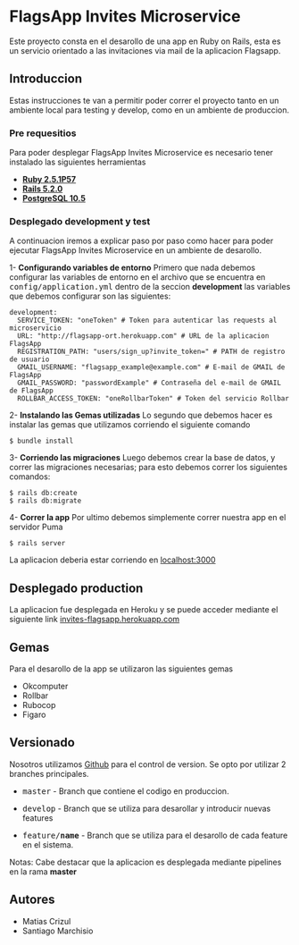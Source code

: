 # FlagsApp Invites Microservice

Este proyecto consta en el desarollo de una app en Ruby on Rails, esta es un servicio orientado a las invitaciones via mail de la aplicacion Flagsapp.

## Introduccion

Estas instrucciones te van a permitir poder correr el proyecto tanto en un ambiente local para testing y develop, como en un ambiente de produccion.

### Pre requesitios

Para poder desplegar FlagsApp Invites Microservice es necesario tener instalado las siguientes herramientas

- [**Ruby 2.5.1P57**](https://www.ruby-lang.org/es/)
- [**Rails 5.2.0**](https://rubyonrails.org)
- [**PostgreSQL 10.5**](https://www.postgresql.org)

### Desplegado development y test

A continuacion iremos a explicar paso por paso como hacer para poder ejecutar FlagsApp Invites Microservice en un ambiente de desarollo.

1- **Configurando variables de entorno**
Primero que nada debemos configurar las variables de entorno en el archivo que se encuentra en <kbd>config/application.yml</kbd> dentro de la seccion **development** las variables que debemos configurar son las siguientes:
```
development:
  SERVICE_TOKEN: "oneToken" # Token para autenticar las requests al microservicio
  URL: "http://flagsapp-ort.herokuapp.com" # URL de la aplicacion FlagsApp
  REGISTRATION_PATH: "users/sign_up?invite_token=" # PATH de registro de usuario
  GMAIL_USERNAME: "flagsapp_example@example.com" # E-mail de GMAIL de FlagsApp 
  GMAIL_PASSWORD: "passwordExample" # Contraseña del e-mail de GMAIL de FlagsApp
  ROLLBAR_ACCESS_TOKEN: "oneRollbarToken" # Token del servicio Rollbar
```
2-  **Instalando las Gemas utilizadas**
Lo segundo que debemos hacer es instalar las gemas que utilizamos corriendo el siguiente comando
```
$ bundle install
```
3- **Corriendo las migraciones**
Luego debemos crear la base de datos, y correr las migraciones necesarias; para esto debemos correr los siguientes comandos:
```
$ rails db:create
$ rails db:migrate
```
4- **Correr la app**
Por ultimo debemos simplemente correr nuestra app en el servidor Puma
```
$ rails server
```
La aplicacion deberia estar corriendo en [localhost:3000](https://localhost:3000)

## Desplegado production

La aplicacion fue desplegada en Heroku y se puede acceder mediante el siguiente link [invites-flagsapp.herokuapp.com](https://invites-flagsapp.herokuapp.com)

## Gemas

Para el desarollo de la app se utilizaron las siguientes gemas

- Okcomputer
- Rollbar
- Rubocop
- Figaro

## Versionado

Nosotros utilizamos [Github](http://github.com/) para el control de version. Se opto por utilizar 2 branches principales.

- <kbd>master</kbd> - Branch que contiene el codigo en produccion.
- <kbd>develop</kbd> - Branch que se utiliza para desarollar y introducir nuevas features

- <kbd>feature/**name**</kbd> - Branch que se utiliza para el desarollo de cada feature en el sistema.

Notas: Cabe destacar que la aplicacion es desplegada mediante pipelines en la rama **master**

## Autores

* Matias Crizul
* Santiago Marchisio


